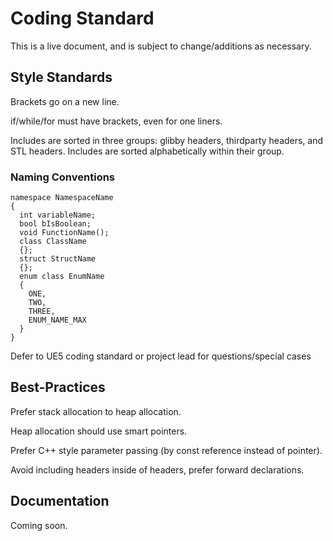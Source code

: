 # Coding Standard

This is a live document, and is subject to change/additions as necessary.

## Style Standards

Brackets go on a new line. 

if/while/for must have brackets, even for one liners.

Includes are sorted in three groups: glibby headers, thirdparty headers, and STL headers. Includes are sorted alphabetically within their group.

### Naming Conventions

```
namespace NamespaceName
{
  int variableName;
  bool bIsBoolean;
  void FunctionName();
  class ClassName
  {};
  struct StructName
  {};
  enum class EnumName
  {
    ONE,
    TWO,
    THREE,
    ENUM_NAME_MAX
  }
}
```

Defer to UE5 coding standard or project lead for questions/special cases

## Best-Practices

Prefer stack allocation to heap allocation.

Heap allocation should use smart pointers.

Prefer C++ style parameter passing (by const reference instead of pointer).

Avoid including headers inside of headers, prefer forward declarations.

## Documentation

Coming soon.
